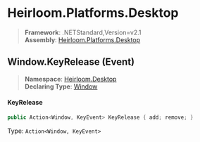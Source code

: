 # Heirloom.Platforms.Desktop

> **Framework**: .NETStandard,Version=v2.1  
> **Assembly**: [Heirloom.Platforms.Desktop][0]

## Window.KeyRelease (Event)

> **Namespace**: [Heirloom.Desktop][0]  
> **Declaring Type**: [Window][1]

#### KeyRelease

```cs
public Action<Window, KeyEvent> KeyRelease { add; remove; }
```

Type: `Action<Window, KeyEvent>`

[0]: ../../../Heirloom.Platforms.Desktop.md
[1]: ../Window.md
